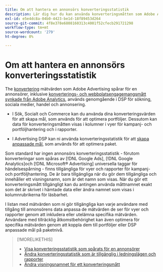 ```yaml
---
title: Om att hantera en annonsörs konverteringsstatistik
description: Lär dig hur du kan använda konverteringsmåtten som Adobe Advertising spårar för en annonsörer.
exl-id: e5e4dc8a-04b0-4423-be1d-18f89453d264
source-git-commit: 4f8e378e6808160313c4001f52cfecb291721298
workflow-type: tm+mt
source-wordcount: '279'
ht-degree: 0%

---
```


# Om att hantera en annonsörs konverteringsstatistik

The [konvertering](/help/search-social-commerce/glossary.md#c-d) mätvärden som Adobe Advertising spårar för en annonsörer, inklusive [konverterings- och webbplatsengagemangsmått synkade från Adobe Analytics](/help/integrations/analytics/analytics-data-in-advertising.md), används genomgående i DSP för sökning, sociala medier, handel och annonsering.

* I Sök, Socialt och Commerce kan du använda dina konverteringsvärden för att skapa mål, som används för att optimera portföljer. Dessutom kan data för konverteringsmåtten visas i kolumner i vyer för kampanj- och portföljhantering och i rapporter.

* I Advertising DSP kan ni använda konverteringsstatistik för att [skapa anpassade mål](/help/dsp/optimization/custom-goal-create.md), som används för att optimera paket.

Som standard har ingen annonsörs konverteringsstatistik - förutom konverteringar som spåras av [!DNL Google Ads], [!DNL Google Analytics]och [!DNL Microsoft® Advertising] universella taggar för händelsespårning - finns tillgängliga för vyer och rapporter för kampanj- och portföljhantering. De är bara tillgängliga när du gör dem tillgängliga och innehåller ett visningsnamn, som är det namn som visas. När du gör ett konverteringsmått tillgängligt kan du antingen använda måttnamnet exakt som det är skrivet i hämtade data eller ändra namnet som visas i kolumnrubrikerna för läsbarhet.

I listan med mätvärden som ni gör tillgängliga kan varje användare med tillgång till annonsörens data anpassa de mätvärden de ser för vyer och rapporter genom att inkludera eller utelämna specifika mätvärden. Användare med tillräcklig åtkomstbehörighet kan även optimera för specifika mätvärden genom att koppla dem till portföljer eller DSP anpassade mål på paketnivå.

>[!MORELIKETHIS]
>
>* [Visa konverteringsstatistik som spårats för en annonsörer](conversion-metric-view-tracked.md)
>* [Ändra konverteringsstatistik som är tillgänglig i ledningslägen och rapporter](conversion-metric-edit-available.md)
>* [Ändra visningsnamnet för ett konverteringsmått](conversion-metric-edit-display-name.md)
